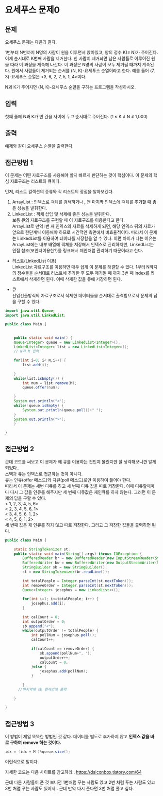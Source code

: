 # 요세푸스 문제0

## 문제
요세푸스 문제는 다음과 같다.

1번부터 N번까지 N명의 사람이 원을 이루면서 앉아있고, 양의 정수 K(≤ N)가 주어진다. 이제 순서대로 K번째 사람을 제거한다. 한 사람이 제거되면 남은 사람들로 이루어진 원을 따라 이 과정을 계속해 나간다. 이 과정은 N명의 사람이 모두 제거될 때까지 계속된다. 원에서 사람들이 제거되는 순서를 (N, K)-요세푸스 순열이라고 한다. 예를 들어 (7, 3)-요세푸스 순열은 <3, 6, 2, 7, 5, 1, 4>이다.

N과 K가 주어지면 (N, K)-요세푸스 순열을 구하는 프로그램을 작성하시오.

## 입력
첫째 줄에 N과 K가 빈 칸을 사이에 두고 순서대로 주어진다. (1 ≤ K ≤ N ≤ 1,000)

## 출력
예제와 같이 요세푸스 순열을 출력한다.

## 접근방법 1 
이 문제는 어떤 자료구조를 사용해야 할지 빠르게 판단하는 것이 핵심이다. 이 문제의 핵심 자료구조는 리스트와 큐이다.  

먼저, 리스트 컬렉션의 종류와 각 리스트의 장점을 알아보겠다.   
1. ArrayList : 인덱스로 객체를 검색하거나 , 맨 마지막 인덱스에 객체를 추가할 때 좋은 성능을 발휘한다.   
2. LinkedList : 객체 삽입 및 삭제에 좋은 성능을 발휘한다.    
보통 큐의 자료구조를 구현할 때 이 자료구조를 이용한다고 한다.   
ArrayList로 만약 i번 째 인덱스의 자료를 삭제하게 되면, 해당 인덱스 뒤의 자료가 앞으로 한단계씩 이동해야 하므로 시간적인 측면에서 비효율적이다. 따라서 이 문제는 LinkedList를 이용하여 데이터를 저장함을 알 수 있다. 이런 차이가 나는 이유는 ArrayList에는 내부 배열에 객체를 저장해서 인덱스로 관리하지만, LinkedList는 인접 참조(포인터이용한?)를 링크해서 체인처럼 관리하기 때문이라고 한다. 


* 리스트(LinkedList 이용)   
LinkedList 자료구조를 이용하면 매우 쉽게 이 문제를 해결할 수 있다. 1부터 N까지의 정수들을 순서대로 리스트에 추가한 후 모두 제거될 때 까지 3번 째 index를 리스트에서 삭제하면 된다. 이때 삭제한 값을 큐에 저장하면 된다. 
 
* 큐   
선입선출방식의 자료구조로서 삭제한 데이터들을 순서대로 출력함으로서 문제의 답을 구할 수 있다.

```java
import java.util.Queue;
import java.util.LinkedList;

public class Main {
   
    
    public static void main() {
    Queue<Integer> queue = new LinkedList<Integer>();
    LinkedList<Integer> list = new LinkedList<Integer>();
    // N과 M 입력
        
    for(int i=0; i< N;i++) {
        list.add(i);
        
    }
    while(list.isEmpty()) {
        int num = list.remove(M);
        queue.offer(num);
        
    }
    System.out.println("<");
    while(!queue.isEmpty) {
        System.out.println(queue.poll()+" ");
    }
    System.out.println(">");    
    }
    
}
````
## 접근방법 2
근데 코드를 써보고 이 문제가 왜 큐를 이용하는 것인지 몰랐지만 잘 생각해보니깐 알게되었다..   
스택과 큐는 인덱스로 접근하는 것이 아니다.  
큐는 인큐(offer 메소드)와 디큐(poll 메소드)로만 이용하여 풀어야 한다.   
따라서 이 문제는 세번 디큐를 하고 세 번째 디큐 값을 따로 저장한다. 이때 디큐할때마다 다시 그 값을 인큐를 해주지만 세 번째 디큐값은 재인큐를 하지 않는다. 그러면 이 문제의 답을 구할 수 있다.    
< 1, 2, 3, 4, 5, 6>   
< 2, 3, 4, 5, 6, 1>   
< 3, 4, 5, 6, 1, 2>   
< 4, 5, 6, 1, 2>  
세 번째 값은 재 인큐를 하지 않고 따로 저장한다. 그리고 그 저장한 값들을 출력하면 된다. 


```java
public class Main {
 
    static StringTokenizer st;
    public static void main(String[] args) throws IOException {
        BufferedReader br = new BufferedReader(new InputStreamReader(System.in));
        BufferedWriter bw = new BufferedWriter(new OutputStreamWriter(System.out));
        StringBuilder sb = new StringBuilder();
        st = new StringTokenizer(br.readLine());
        
        int totalPeople = Integer.parseInt(st.nextToken());
        int removeOrder = Integer.parseInt(st.nextToken());
        Queue<Integer> josephus = new LinkedList<>();
        
        for(int i=1; i<=totalPeople; i++) {
            josephus.add(i);
        }
        
        int calCount = 0;
        int outputOrder = 0;
        sb.append("<");
        while(outputOrder != totalPeople) {
            int pollNum = josephus.poll();
            calCount++;
            
            if(calCount == removeOrder) {
                sb.append(pollNum+", ");
                outputOrder++;
                calCount = 0;
            }else {
                josephus.add(pollNum);
            }
            
        }
      //마지막에 sb 한꺼번에 출력
        
    }
 
}

```
## __접근방법 3__
이 방법이 제일 똑똑한 방법인 것 같다. 
데이터를 별도로 추가하지 않고 __인덱스 값을 바로 구하여 remove 하는 것이다.__ 
 ```java
 idx = (idx + M )%queue.size();
```
이런식으로 말이다.
 
자세한 코드는 다음 사이트를 참고하라..
https://dalconbox.tistory.com/64


근데 다른 사람들이 푼 것 보니깐 1번처럼 푸는 사람도 있고 2번 처럼 푸는 사람도 있고 3번 처럼 푸는 사람도 있어서.. 근데 만약 다시 푼다면 3번 처럼 풀고 싶다.
   
